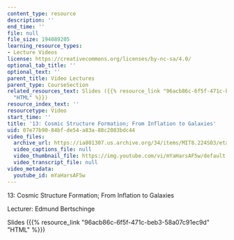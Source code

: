 ```yaml
---
content_type: resource
description: ''
end_time: ''
file: null
file_size: 194089205
learning_resource_types:
- Lecture Videos
license: https://creativecommons.org/licenses/by-nc-sa/4.0/
optional_tab_title: ''
optional_text: ''
parent_title: Video Lectures
parent_type: CourseSection
related_resources_text: Slides ({{% resource_link "96acb86c-6f5f-471c-beb3-58a07c91ec9d"
  "HTML" %}})
resource_index_text: ''
resourcetype: Video
start_time: ''
title: '13: Cosmic Structure Formation; From Inflation to Galaxies'
uid: 07e77b90-84bf-de54-a83a-88c2083bdc44
video_files:
  archive_url: https://ia801307.us.archive.org/34/items/MIT8.224S03/etaylor-8.224-sem-mit-9151-05may2003-1430-220k_512kb.mp4
  video_captions_file: null
  video_thumbnail_file: https://img.youtube.com/vi/mYaHarsAF5w/default.jpg
  video_transcript_file: null
video_metadata:
  youtube_id: mYaHarsAF5w
---
```


13: Cosmic Structure Formation; From Inflation to Galaxies

Lecturer: Edmund Bertschinge

Slides ({{% resource_link "96acb86c-6f5f-471c-beb3-58a07c91ec9d" "HTML" %}})

